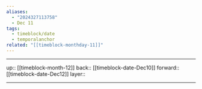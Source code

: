 ```yaml
---
aliases:
  - "2024327113758"
  - Dec 11
tags:
  - timeblock/date
  - temporalanchor
related: "[[timeblock-monthday-11]]"
---
```




***

up:: [[timeblock-month-12]]
back:: [[timeblock-date-Dec10]]
forward:: [[timeblock-date-Dec12]]
layer:: 

***

